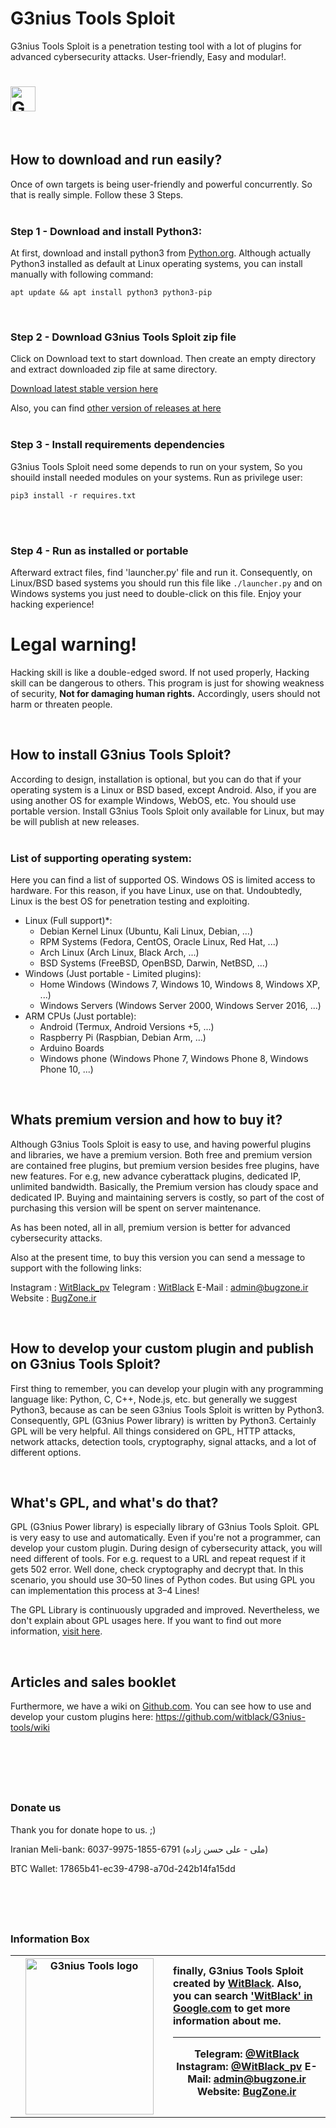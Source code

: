 <h1 dir="auto" style="text-align: left;">G3nius Tools Sploit</h1>
<p dir="auto" style="text-align: left;">G3nius Tools Sploit is a penetration testing tool with a lot of plugins for advanced cybersecurity attacks. User-friendly, Easy and modular!.</p>

<h1 dir="auto" style="text-align: left;"><a href="https://camo.githubusercontent.com/5bbf8ca61ef5f92684489ace45ad6f45984fff87a621040c62b1fe31e3005ff9/687474703a2f2f692e696d6775722e636f6d2f436a34724d72532e676966" target="_blank" rel="noopener noreferrer nofollow" data-target="animated-image.originalLink"><img title="We Are G3nius !" src="https://camo.githubusercontent.com/5bbf8ca61ef5f92684489ace45ad6f45984fff87a621040c62b1fe31e3005ff9/687474703a2f2f692e696d6775722e636f6d2f436a34724d72532e676966" alt="G3nius Tools" height="40" data-canonical-src="http://i.imgur.com/Cj4rMrS.gif" data-target="animated-image.originalImage" /></a></h1>
<br/>
<h2 dir="auto" style="text-align: left;">How to download and run easily?</h2>
Once of own targets is being user-friendly and powerful concurrently. So that is really simple. Follow these 3 Steps.
<br/><br/><h3 dir="auto">Step 1 - Download and install Python3:</h3>
<p dir="auto" style="text-align: left;">At first, download and install python3 from <a href="https://www.python.org/downloads/">Python.org</a>. Although actually Python3 installed as default at Linux operating systems, you can install manually with following command:</p>
<p dir="auto"><code>apt update &amp;&amp; apt install python3 python3-pip</code></p>
<br/><h3 dir="auto">Step 2 - Download G3nius Tools Sploit zip file</h3>
<p dir="auto" style="text-align: left;">Click on Download text to start download. Then create an empty directory and extract downloaded zip file at same directory.</p>
<p style="text-align: left;"><a href="https://api.bugzone.ir/G3nius/Lastest.zip" rel="nofollow">Download latest stable version here</a></p>
Also, you can find <a href="https://github.com/witblack/G3nius-Tools-Sploit/releases">other version of releases at here</a>
<br/><br/>
<h3 dir="auto">Step 3 - Install requirements dependencies</h3>
<p dir="auto" style="text-align: left;">G3nius Tools Sploit need some depends to run on your system, So you shouild install needed modules on your systems. Run as privilege user:</p>
<p dir="auto"><code>pip3 install -r requires.txt</code></p>
<br/>
<br/><h3>Step 4 - Run as installed or portable</h3>
Afterward extract files, find 'launcher.py' file and run it. Consequently, on Linux/BSD based systems you should run this file like <code>./launcher.py</code> and on Windows systems you just need to double-click on this file.
Enjoy your hacking experience!
<h1 dir="auto" style="text-align: left;"></h1>
<h1 dir="auto" style="text-align: left;">Legal warning!</h1>
<p style="text-align: left;">Hacking skill is like a double-edged sword. If not used properly, Hacking skill can be dangerous to others. This program is just for showing weakness of security, <b>Not for damaging human rights.</b> Accordingly, users should not harm or threaten people.</p>
&nbsp;
<h2 dir="auto" style="text-align: left;">How to install G3nius Tools Sploit?</h2>
According to design, installation is optional, but you can do that if your operating system is a Linux or BSD based, except Android. Also, if you are using another OS for example Windows, WebOS, etc. You should use portable version. Install G3nius Tools Sploit only available for Linux, but may be will publish at new releases.
<div class="snippet-clipboard-content notranslate position-relative overflow-auto" style="text-align: left;">
<br/><h3 class="notranslate">List of supporting operating system:</h3>
Here you can find a list of supported OS. Windows OS is limited access to hardware. For this reason, if you have Linux, use on that.
Undoubtedly, Linux is the best OS for penetration testing and exploiting.
<ul>
 	<li class="notranslate">Linux (Full support)*:
<ul>
 	<li class="notranslate">Debian Kernel Linux (Ubuntu, Kali Linux, Debian, …)</li>
 	<li class="notranslate">RPM Systems (Fedora, CentOS, Oracle Linux, Red Hat, ...)</li>
 	<li class="notranslate">Arch Linux (Arch Linux, Black Arch, ...)</li>
 	<li class="notranslate">BSD Systems (FreeBSD, OpenBSD, Darwin, NetBSD, ...)</li>
</ul>
</li>
 	<li class="notranslate">Windows (Just portable - Limited plugins):
<ul>
 	<li>Home Windows (Windows 7, Windows 10, Windows 8, Windows XP, ...)</li>
 	<li>Windows Servers (Windows Server 2000, Windows Server 2016, ...)</li>
</ul>
</li>
 	<li>ARM CPUs (Just portable):
<ul>
 	<li>Android (Termux, Android Versions +5, ...)</li>
 	<li>Raspberry Pi (Raspbian, Debian Arm, ...)</li>
 	<li>Arduino Boards</li>
 	<li>Windows phone (Windows Phone 7, Windows Phone 8, Windows Phone 10, ...)</li>
</ul>
</li>
</ul>
</div>
<br/><h2 dir="auto" style="text-align: left;">Whats premium version and how to buy it?</h2>
<p dir="auto" style="text-align: left;">Although G3nius Tools Sploit is easy to use, and having powerful plugins and libraries, we have a premium version. Both free and premium version are contained free plugins, but premium version besides free plugins, have new features. For e.g, new advance cyberattack plugins, dedicated IP, unlimited bandwidth. Basically, the Premium version has cloudy space and dedicated IP. Buying and maintaining servers is costly, so part of the cost of purchasing this version will be spent on server maintenance.</p>
<p dir="auto" style="text-align: left;">As has been noted, all in all, premium version is better for advanced cybersecurity attacks.</p>
<p dir="auto">Also at the present time, to buy this version you can send a message to support with the following links:</p>
<p dir="auto" style="text-align: left;">Instagram : <a href="https://instagram.com/WitBlack_pv" rel="nofollow">WitBlack_pv</a>
Telegram : <a href="https://t.me/WitBlack" rel="nofollow">WitBlack</a>
E-Mail : <a href="mailto:admin@bugzone.ir">admin@bugzone.ir</a>
Website : <a href="https://bugzone.ir/product/g3nius-tools-sploit/" rel="nofollow">BugZone.ir</a></p>


<br/><h2 dir="auto" style="text-align: left;">How to develop your custom plugin and publish on G3nius Tools Sploit?</h2>
<p dir="auto">First thing to remember, you can develop your plugin with any programming language like: Python, C, C++, Node.js, etc. but generally we suggest Python3, because as can be seen G3nius Tools Sploit is written by Python3. Consequently, GPL (G3nius Power library) is written by Python3. Certainly GPL will be very helpful. All things considered on GPL, HTTP attacks, network attacks, detection tools, cryptography, signal attacks, and a lot of different options.</p>
&nbsp;
<h2>What's GPL, and what's do that?</h2>
<p dir="auto" style="text-align: left;">GPL (G3nius Power library) is especially library of G3nius Tools Sploit. GPL is very easy to use and automatically. Even if you're not a programmer, can develop your custom plugin. During design of cybersecurity attack, you will need different of tools. For e.g. request to a URL and repeat request if it gets 502 error. Well done, check cryptography and decrypt that. In this scenario, you should use 30–50 lines of Python codes. But using GPL you can implementation this process at 3–4 Lines!</p>
<p dir="auto">The GPL Library is continuously upgraded and improved. Nevertheless, we don't explain about GPL usages here. If you want to find out more information, <a href="https://github.com/witblack/G3nius-tools/wiki">visit here</a>.</p>

<br/><h2 dir="auto" style="text-align: left;">Articles and sales booklet</h2>
<p dir="auto" style="text-align: left;">Furthermore, we have a wiki on <a href="https:///github.com">Github.com</a>. You can see how to use and develop your custom plugins here: <a href="https://github.com/witblack/G3nius-tools/wiki">https://github.com/witblack/G3nius-tools/wiki</a></p>

<br/><h1 dir="auto" style="text-align: left;"></h1>
<br/><h3 dir="auto" style="text-align: left;">Donate us</h3>
<p dir="auto" style="text-align: left;">Thank you for donate hope to us. ;)</p>
<p dir="auto" style="text-align: left;">Iranian Meli-bank: 6037-9975-1855-6791 (ملی - علی حسن زاده)</p>
<p dir="auto" style="text-align: left;">BTC Wallet: 17865b41-ec39-4798-a70d-242b14fa15dd</p>

<br/><h3 dir="auto" style="text-align: left;"></h3>
<br/><h3 dir="auto" style="text-align: left;">Information Box</h3>
<table class=" alignleft" border="0">
<tbody>
<tr>
<th width="50%"><a href="https://raw.githubusercontent.com/witblack/G3nius-tools/main/Logo.jpg" target="_blank" rel="noopener noreferrer nofollow"><img title="Hi, I'm G3nius !" src="https://raw.githubusercontent.com/witblack/G3nius-tools/main/Logo.jpg" alt="G3nius Tools logo" width="205" height="250" /></a></th>
<th width="50%">
<div dir="auto" align="left">finally, G3nius Tools Sploit created by <a href="https://BugZone.ir/" rel="nofollow">WitBlack</a>. Also, you can search <a href="https://google.com/?q=WitBlack">'WitBlack' in Google.com</a> to get more information about me.</div>

<hr />

<b>Telegram:</b> <a href="https://t.me/WitBlack" rel="nofollow">@WitBlack</a>
<b>Instagram:</b> <a href="https://instagram.com/WitBlack80" rel="nofollow">@WitBlack_pv</a>
<b>E-Mail:</b> <a href="mailto:admin@bugzone.ir">admin@bugzone.ir</a>
<b>Website:</b> <a href="https://BugZone.ir/" rel="nofollow">BugZone.ir</a></th>
</tr>
</tbody>
</table>
